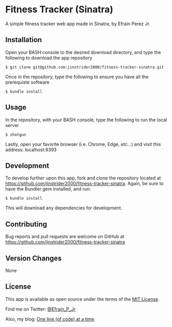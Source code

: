 # Fitness Tracker (Sinatra)

A simple fitness tracker web app made in Sinatra, by Efrain Perez Jr.


## Installation

Open your BASH console to the desired download directory, and type the following to download the app repository

    $ git clone git@github.com:jinstrider2000/fitness-tracker-sinatra.git

Once in the repository, type the following to ensure you have all the prerequiste software

    $ bundle install

## Usage

In the repository, with your BASH console, type the following to run the local server

    $ shotgun

Lastly, open your favorite browser (i.e. Chrome, Edge, etc...) and visit this address: localhost:9393

## Development

To develop further upon this app, fork and clone the repository located at https://github.com/jinstrider2000/fitness-tracker-sinatra. Again, be sure to have the Bundler gem installed, and run:

    $ bundle install

This will download any dependencies for development.

## Contributing

Bug reports and pull requests are welcome on GitHub at https://github.com/jinstrider2000/fitness-tracker-sinatra

## Version Changes

None

## License

This app is available as open source under the terms of the [MIT License](http://opensource.org/licenses/MIT).

Find me on Twitter: [@Efrain_P_Jr](https://twitter.com/@Efrain_P_Jr)

Also, my blog: [One line (of code) at a time](http://www.one-line-at-a-time.com/)
